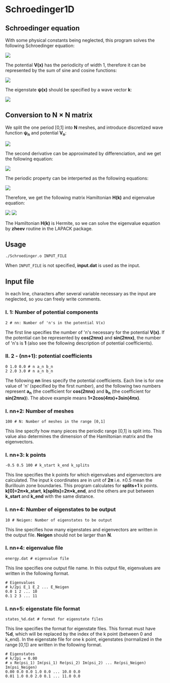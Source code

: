 # Schroedinger1D

## Schroedinger equation
With some physical constants being neglected, this program solves the following Schroedinger equation:

<img src="https://latex.codecogs.com/svg.latex?\left[-\frac{1}{2}\frac{\mathrm{d}^2}{\mathrm{d}x^2}&plus;V(x)&space;\right&space;]\psi(x)&space;=&space;E\psi(x).">

The potential **V(x)** has the periodicity of width 1, therefore it can be represented by the sum of sine and cosine functions:

<img src="https://latex.codecogs.com/svg.latex?V(x)=\sum_{n=0}^\infty&space;\Bigl[a_n\cos(2\pi&space;n&space;x)&space;&plus;b_n\sin(2\pi&space;nx)\Bigr].">

The eigenstate **&psi;(x)** should be specified by a wave vector **k**:

<img src="https://latex.codecogs.com/svg.latex?\psi(x&plus;1)=e^{\mathrm{i}k}\psi(x).">

## Conversion to N &times; N matrix

We split the one period \[0,1\] into **N** meshes, and introduce discretized wave function **&psi;<sub>n</sub>** and potential **V<sub>n</sub>**:

<img src="https://latex.codecogs.com/svg.latex?\psi_n=\psi\left(\frac{n}{N}&space;\right&space;),\&space;V_n=V\left(&space;\frac{n}{N}\right&space;)\&space;.">

The second derivative can be approximated by differenciation, and we get the following equation:

<img src="https://latex.codecogs.com/svg.latex?-\frac{N^2}{2}\Bigl(\psi_{n&plus;1}-2\psi_{n}&plus;\psi_{n-1}\Bigr)&plus;V_n\psi_n=E\psi_n.">

The periodic property can be interperted as the following equations:

<img src="https://latex.codecogs.com/svg.latex?\psi_{-1}=e^{-\mathrm{i}k}\psi_{N-1},\&space;\&space;\psi_N=e^{\mathrm{i}k}\psi_0.">

Therefore, we get the following matrix Hamiltonian **H(k)** and eigenvalue equation:

<img src="https://latex.codecogs.com/svg.latex?H(k)=\begin{pmatrix}&space;N^2&plus;V_0&space;&&space;-N^2/2&space;&&space;0&space;&0&space;&&space;\cdots&space;&&space;0&space;&&space;0&&space;-N^2e^{-\mathrm{i}k}/2\\&space;-N^2/2&space;&&space;N^2&plus;V_1&space;&&space;-N^2/2&space;&&space;0&space;&&space;\cdots&space;&&space;0&space;&&space;0&space;&&space;0&space;\\&space;\ddots&space;&&space;\ddots&space;&&space;\ddots&space;&&space;\ddots&space;&&space;\ddots&space;&&space;\ddots&space;&&space;\ddots&space;&&space;\ddots&space;\\&space;0&space;&&space;0&space;&&space;0&space;&&space;0&space;&&space;\cdots&space;&&space;-N^2/2&space;&&space;N^2&plus;V_{N-2}&space;&&space;-N^2/2&space;\\&space;-N^2e^{\mathrm{i}k}/2&space;&&space;0&space;&&space;0&space;&&space;0&space;&&space;\cdots&space;&&space;0&space;&&space;-N^2/2&space;&&space;N^2&plus;V_{N-1}&space;\end{pmatrix}">

<img src="https://latex.codecogs.com/svg.latex?H(k)\begin{pmatrix}&space;\psi_0&space;\\&space;\psi_1&space;\\&space;\vdots&space;\\&space;\psi_{N-1}\end{pmatrix}=E\begin{pmatrix}&space;\psi_0&space;\\&space;\psi_1&space;\\&space;\vdots&space;\\&space;\psi_{N-1}\end{pmatrix}.">

The Hamiltonian **H(k)** is Hermite, so we can solve the eigenvalue equation by **zheev** routine in the LAPACK package.

## Usage
```
./Schroedinger.o INPUT_FILE
```
When ```INPUT_FILE``` is not specified, **input.dat** is used as the input.

## Input file
In each line, characters after several variable necessary as the input are neglected, so you can freely write comments.

### l. 1: Number of potential components
```
2 # nn: Number of 'n's in the potential V(x)
```
The first line specifies the number of 'n's necessary for the potential **V(x)**.
If the potential can be represented by **cos(2&pi;nx)** and **sin(2&pi;nx)**, the number of 'n's is **1** (also see the following description of potential coefficients).

### ll. 2 - (nn+1): potential coefficients
```
0 1.0 0.0 # n a_n b_n
2 2.0 3.0 # n a_n b_n
```
The following **nn** lines specify the potential coefficients.
Each line is for one value of 'n' (specified by the first number), and the following two numbers represent **a<sub>n</sub>** (the coefficient for **cos(2&pi;nx)** and **b<sub>n</sub>** (the coefficient for **sin(2&pi;nx)**).
The above example means **1+2cos(4&pi;x)+3sin(4&pi;x)**.

### l. nn+2: Number of meshes
```
100 # N: Number of meshes in the range [0,1]
```
This line specify how many pieces the periodic range \[0,1\] is split into.
This value also determines the dimension of the Hamiltonian matrix and the eigenvectors.

### l. nn+3: k points
```
-0.5 0.5 100 # k_start k_end k_splits
```
This line specifies the k points for which eigenvalues and eigenvectors are calculated.
The input k coordinates are in unit of **2&pi;** i.e. &pm;0.5 mean the Burillouin zone boundaries.
This program calculates for **splits+1** k points.
**k\[0\]=2&pi;&times;k_start**, **k\[splits\]=2&pi;&times;k_end**, and the others are put between **k_start** and **k_end** with the same distance.

### l. nn+4: Number of eigenstates to be output
```
10 # Neigen: Number of eigenstates to be output
```
This line specifies how many eigenstates and eigenvectors are written in the output file.
**Neigen** should not be larger than **N**.

### l. nn+4: eigenvalue file
```
energy.dat # eigenvalue file
```
This line specifies one output file name.
In this output file, eigenvalues are written in the following format.
```
# Eigenvalues
# k/2pi E_1 E_2 ... E_Neigen
0.0 1 2 ... 10
0.1 2 3 ... 11
```

### l. nn+5: eigenstate file format
```
states_%d.dat # format for eigenstate files
```
This line specifies the format for eigenstate files.
This format must have **%d**, which will be replaced by the index of the k point (between 0 and k_end).
In the eigenstate file for one k point, eigenstates (normalized in the range \[0,1\]) are written in the following format.
```
# Eigenstates
# k/2pi = 0.00
# x Re(psi_1) Im(psi_1) Re(psi_2) Im(psi_2) ... Re(psi_Neigen) Im(psi_Neigen)
0.00 0.0 0.0 1.0 0.0 ... 10.0 0.0
0.01 1.0 0.0 2.0 0.1 ... 11.0 0.0
```
